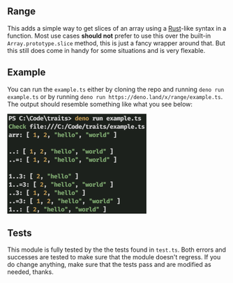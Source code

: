## Range

This adds a simple way to get slices of an array using a [Rust]-like syntax in
a function. Most use cases **should not** prefer to use this over the built-in
`Array.prototype.slice` method, this is just a fancy wrapper around that. But
this still does come in handy for some situations and is very flexable.

## Example

You can run the `example.ts` either by cloning the repo and running `deno run
example.ts` or by running `deno run https://deno.land/x/range/example.ts`. The
output should resemble something like what you see below:

![example.ts output](.github/example.png)

## Tests

This module is fully tested by the the tests found in `test.ts`. Both errors
and successes are tested to make sure that the module doesn't regress. If you
do change anything, make sure that the tests pass and are modified as needed,
thanks.

[Rust]: https://rust-lang.org